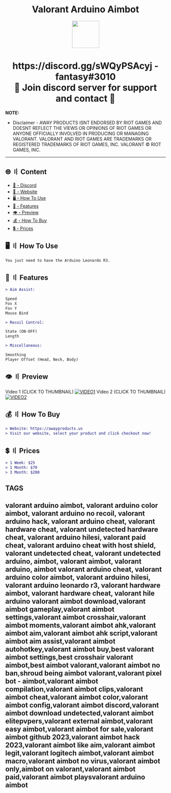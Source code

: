 <h1 align="center">
   Valorant Arduino Aimbot
</h1>
<p align="center"> 
   <kbd>
   <img src="https://cdn.discordapp.com/attachments/1105563828135141407/1129860987495923885/aways.png" width="85"></img>
   </kbd>
</p>

<h1 align="center">
   https://discord.gg/sWQyPSAcyj - fantasy#3010<br>
   🔱 Join discord server for support and contact 🔱
</h1>

**NOTE:** 
- Disclaimer -
AWAY PRODUCTS ISNT ENDORSED BY RIOT GAMES AND DOESNT REFLECT THE VIEWS OR OPINIONS OF RIOT GAMES OR ANYONE OFFICIALLY INVOLVED IN PRODUCING OR MANAGING VALORANT. VALORANT AND RIOT GAMES ARE TRADEMARKS OR REGISTERED TRADEMARKS OF RIOT GAMES, INC. VALORANT © RIOT GAMES, INC.
---

## <a id="content"></a>🌐 〢 Content
- [🌌・Discord](https://discord.gg/sWQyPSAcyj)
- [🌌・Website](https://awayproducts.us)
- [🖥️・How To Use](#how-to-use)
- [🔰・Features](#features)
- [👁️・Preview](#preview)
- [💰・How To Buy](#how-to-buy)
- [💲・Prices](#prices)

## <a id="how-to-use"></a>🖥️ 〢 How To Use
```diff
You just need to have the Arduino Leonardo R3.
```

## <a id="features"></a>💎 〢 Features
```diff
> Aim Assist:

Speed
Fov X
Fov Y
Mouse Bind

> Recoil Control:

State (ON-OFF)
Length

> Miscellaneous:

Smoothing
Player Offset (Head, Neck, Body)
```

## <a id="preview"></a>👁️ 〢 Preview
Video 1 (CLICK TO THUMBNAIL)
[![VIDEO1](https://cdn.discordapp.com/attachments/1019689191807930499/1130165813060583594/1.jpg)](https://www.youtube.com/watch?v=OkqdVpgENwE "VIDEO1")
Video 2 (CLICK TO THUMBNAIL)
[![VIDEO2](https://cdn.discordapp.com/attachments/1019689191807930499/1130165813450657863/2.jpg)](https://www.youtube.com/watch?v=TKsJlltkrK8 "VIDEO2")

## <a id="how-to-buy"></a>💰 〢 How To Buy
```diff
> Website: https://awayproducts.us
> Visit our website, select your product and click checkout now! 
```

## <a id="prices"></a>💲 〢 Prices
```diff
> 1 Week: $25
> 1 Month: $70
> 3 Month: $200
```

**TAGS**
-

valorant arduino aimbot, valorant arduino color aimbot, valorant arduino no recoil, valorant arduino hack, valorant arduino cheat, valorant hardware cheat, valorant undetected hardware cheat, valorant arduino hilesi, valorant paid cheat, valorant arduino cheat with host shield, valorant undetected cheat, valorant undetected arduino, aimbot, valorant aimbot, valorant arduino, aimbot valorant arduino cheat, valorant arduino color aimbot, valorant arduino hilesi, valorant arduino leonardo r3, valorant hardware aimbot, valorant hardware cheat, valorant hile arduino valorant aimbot download,valorant aimbot gameplay,valorant aimbot settings,valorant aimbot crosshair,valorant aimbot moments,valorant aimbot ahk,valorant aimbot aim,valorant aimbot ahk script,valorant aimbot aim assist,valorant aimbot autohotkey,valorant aimbot buy,best valorant aimbot settings,best crosshair valorant aimbot,best aimbot valorant,valorant aimbot no ban,shroud being aimbot valorant,valorant pixel bot - aimbot,valorant aimbot compilation,valorant aimbot clips,valorant aimbot cheat,valorant aimbot color,valorant aimbot config,valorant aimbot discord,valorant aimbot download undetected,valorant aimbot elitepvpers,valorant external aimbot,valorant easy aimbot,valorant aimbot for sale,valorant aimbot github 2023,valorant aimbot hack 2023,valorant aimbot like aim,valorant aimbot legit,valorant logitech aimbot,valorant aimbot macro,valorant aimbot no virus,valorant aimbot only,aimbot on valorant,valorant aimbot paid,valorant aimbot playsvalorant arduino aimbot
---
